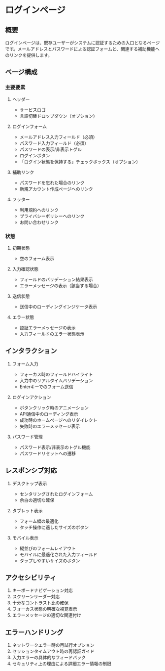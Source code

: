 # ログインページ

## 概要

ログインページは、既存ユーザーがシステムに認証するための入口となるページです。メールアドレスとパスワードによる認証フォームと、関連する補助機能へのリンクを提供します。

## ページ構成

### 主要要素

1. ヘッダー
   - サービスロゴ
   - 言語切替ドロップダウン（オプション）

2. ログインフォーム
   - メールアドレス入力フィールド（必須）
   - パスワード入力フィールド（必須）
   - パスワードの表示/非表示トグル
   - ログインボタン
   - 「ログイン状態を保持する」チェックボックス（オプション）

3. 補助リンク
   - パスワードを忘れた場合のリンク
   - 新規アカウント作成ページへのリンク

4. フッター
   - 利用規約へのリンク
   - プライバシーポリシーへのリンク
   - お問い合わせリンク

### 状態

1. 初期状態
   - 空のフォーム表示

2. 入力確認状態
   - フィールドのバリデーション結果表示
   - エラーメッセージの表示（該当する場合）

3. 送信状態
   - 送信中のローディングインジケータ表示

4. エラー状態
   - 認証エラーメッセージの表示
   - 入力フィールドのエラー状態表示

## インタラクション

1. フォーム入力
   - フォーカス時のフィールドハイライト
   - 入力中のリアルタイムバリデーション
   - Enterキーでのフォーム送信

2. ログインアクション
   - ボタンクリック時のアニメーション
   - API通信中のローディング表示
   - 成功時のホームページへのリダイレクト
   - 失敗時のエラーメッセージ表示

3. パスワード管理
   - パスワード表示/非表示のトグル機能
   - パスワードリセットへの遷移

## レスポンシブ対応

1. デスクトップ表示
   - センタリングされたログインフォーム
   - 余白の適切な確保

2. タブレット表示
   - フォーム幅の最適化
   - タッチ操作に適したサイズのボタン

3. モバイル表示
   - 縦並びのフォームレイアウト
   - モバイルに最適化された入力フィールド
   - タップしやすいサイズのボタン

## アクセシビリティ

1. キーボードナビゲーション対応
2. スクリーンリーダー対応
3. 十分なコントラスト比の確保
4. フォーカス状態の明確な視覚表示
5. エラーメッセージの適切な関連付け

## エラーハンドリング

1. ネットワークエラー時の再試行オプション
2. セッションタイムアウト時の再認証ガイド
3. 入力エラーの具体的なフィードバック
4. セキュリティ上の理由による詳細エラー情報の制限

